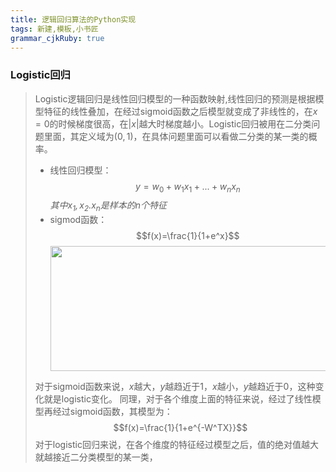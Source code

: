 ```yaml
---
title: 逻辑回归算法的Python实现
tags: 新建,模板,小书匠
grammar_cjkRuby: true
---
```



### Logistic回归
> Logistic逻辑回归是线性回归模型的一种函数映射,线性回归的预测是根据模型特征的线性叠加，在经过sigmoid函数之后模型就变成了非线性的，在$x=0$的时候梯度很高，在$|x|$越大时梯度越小。Logistic回归被用在二分类问题里面，其定义域为$(0,1)$，在具体问题里面可以看做二分类的某一类的概率。
> * 线性回归模型：
>   $$y=w_0 + w_1x_1+...+w_nx_n$$
>   *其中$x_1,x_2.x_n$是样本的n个特征*
> * sigmod函数：
>   $$f(x)=\frac{1}{1+e^x}$$
>   <center><img src="https://img-blog.csdnimg.cn/20181213135910774.jpg" height="200" width="500" /></center>
>  对于sigmoid函数来说，$x$越大，$y$越趋近于1，$x$越小，$y$越趋近于0，这种变化就是logistic变化。
>  同理，对于各个维度上面的特征来说，经过了线性模型再经过sigmoid函数，其模型为：
>  $$f(x)=\frac{1}{1+e^{-W^TX}}$$
>  对于logistic回归来说，在各个维度的特征经过模型之后，值的绝对值越大就越接近二分类模型的某一类，
